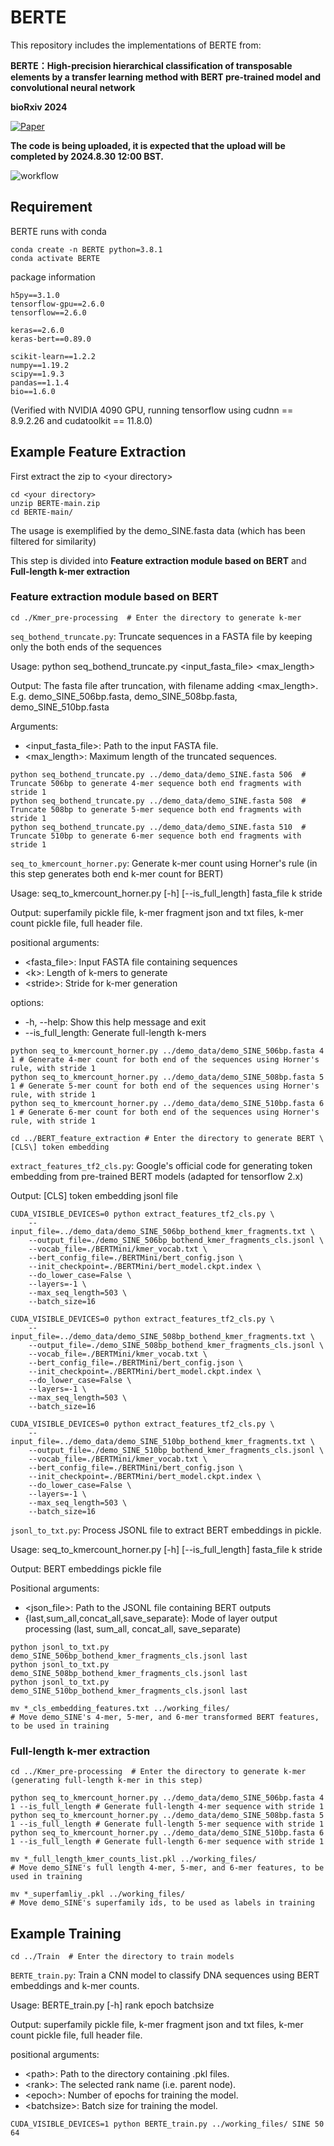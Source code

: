 # BERTE
This repository includes the implementations of BERTE from:

**BERTE：High-precision hierarchical classification of transposable elements by a transfer learning method with BERT pre-trained model and convolutional neural network**

**bioRxiv 2024**

[![Paper](https://img.shields.io/badge/Paper-PDF-blue)](<https://www.biorxiv.org/content/10.1101/2024.01.28.577612v1>)

**The code is being uploaded, it is expected that the upload will be completed by 2024.8.30 12:00 BST.**

![workflow](https://github.com/yiqichen-2000/BERTE/assets/76149916/bb7ce8a9-b3d0-4239-b9f5-c9bdce724614)

## Requirement
BERTE runs with conda
```
conda create -n BERTE python=3.8.1
conda activate BERTE
```

package information
```
h5py==3.1.0
tensorflow-gpu==2.6.0
tensorflow==2.6.0

keras==2.6.0
keras-bert==0.89.0

scikit-learn==1.2.2
numpy==1.19.2
scipy==1.9.3
pandas==1.1.4
bio==1.6.0
```
\(Verified with NVIDIA 4090 GPU, running tensorflow using cudnn == 8.9.2.26 and cudatoolkit == 11.8.0\)

## Example Feature Extraction
First extract the zip to \<your directory\>
```
cd <your directory>
unzip BERTE-main.zip
cd BERTE-main/
```

The usage is exemplified by the demo_SINE.fasta data \(which has been filtered for similarity\)

This step is divided into **Feature extraction module based on BERT** and **Full-length k-mer extraction**

### Feature extraction module based on BERT
```
cd ./Kmer_pre-processing  # Enter the directory to generate k-mer
```
`seq_bothend_truncate.py`: Truncate sequences in a FASTA file by keeping only the both ends of the sequences

Usage: python seq_bothend_truncate.py \<input_fasta_file\> \<max_length\>

Output: The fasta file after truncation, with filename adding \<max_length\>. E.g. demo_SINE_506bp.fasta, demo_SINE_508bp.fasta, demo_SINE_510bp.fasta

Arguments:

  - \<input_fasta_file\>: Path to the input FASTA file.
  - \<max_length\>: Maximum length of the truncated sequences.

```
python seq_bothend_truncate.py ../demo_data/demo_SINE.fasta 506  # Truncate 506bp to generate 4-mer sequence both end fragments with stride 1
python seq_bothend_truncate.py ../demo_data/demo_SINE.fasta 508  # Truncate 508bp to generate 5-mer sequence both end fragments with stride 1
python seq_bothend_truncate.py ../demo_data/demo_SINE.fasta 510  # Truncate 510bp to generate 6-mer sequence both end fragments with stride 1

```

`seq_to_kmercount_horner.py`: Generate k-mer count using Horner's rule (in this step generates both end k-mer count for BERT)

Usage: seq_to_kmercount_horner.py [-h] [--is_full_length] fasta_file k stride

Output: superfamily pickle file, k-mer fragment json and txt files, k-mer count pickle file, full header file.

positional arguments:
  - \<fasta_file\>: Input FASTA file containing sequences
  - \<k\>: Length of k-mers to generate
  - \<stride\>: Stride for k-mer generation

options:
  - \-h, --help: Show this help message and exit
  - \-\-is_full_length: Generate full-length k-mers

```
python seq_to_kmercount_horner.py ../demo_data/demo_SINE_506bp.fasta 4 1 # Generate 4-mer count for both end of the sequences using Horner's rule, with stride 1
python seq_to_kmercount_horner.py ../demo_data/demo_SINE_508bp.fasta 5 1 # Generate 5-mer count for both end of the sequences using Horner's rule, with stride 1
python seq_to_kmercount_horner.py ../demo_data/demo_SINE_510bp.fasta 6 1 # Generate 6-mer count for both end of the sequences using Horner's rule, with stride 1

```

```
cd ../BERT_feature_extraction # Enter the directory to generate BERT \[CLS\] token embedding
```

`extract_features_tf2_cls.py`: Google's official code for generating token embedding from pre-trained BERT models
\(adapted for tensorflow 2.x\)

Output: \[CLS\] token embedding jsonl file

```
CUDA_VISIBLE_DEVICES=0 python extract_features_tf2_cls.py \
    --input_file=../demo_data/demo_SINE_506bp_bothend_kmer_fragments.txt \
    --output_file=./demo_SINE_506bp_bothend_kmer_fragments_cls.jsonl \
    --vocab_file=./BERTMini/kmer_vocab.txt \
    --bert_config_file=./BERTMini/bert_config.json \
    --init_checkpoint=./BERTMini/bert_model.ckpt.index \
    --do_lower_case=False \
    --layers=-1 \
    --max_seq_length=503 \
    --batch_size=16

CUDA_VISIBLE_DEVICES=0 python extract_features_tf2_cls.py \
    --input_file=../demo_data/demo_SINE_508bp_bothend_kmer_fragments.txt \
    --output_file=./demo_SINE_508bp_bothend_kmer_fragments_cls.jsonl \
    --vocab_file=./BERTMini/kmer_vocab.txt \
    --bert_config_file=./BERTMini/bert_config.json \
    --init_checkpoint=./BERTMini/bert_model.ckpt.index \
    --do_lower_case=False \
    --layers=-1 \
    --max_seq_length=503 \
    --batch_size=16

CUDA_VISIBLE_DEVICES=0 python extract_features_tf2_cls.py \
    --input_file=../demo_data/demo_SINE_510bp_bothend_kmer_fragments.txt \
    --output_file=./demo_SINE_510bp_bothend_kmer_fragments_cls.jsonl \
    --vocab_file=./BERTMini/kmer_vocab.txt \
    --bert_config_file=./BERTMini/bert_config.json \
    --init_checkpoint=./BERTMini/bert_model.ckpt.index \
    --do_lower_case=False \
    --layers=-1 \
    --max_seq_length=503 \
    --batch_size=16
```

`jsonl_to_txt.py`: Process JSONL file to extract BERT embeddings in pickle.

Usage: seq_to_kmercount_horner.py [-h] [--is_full_length] fasta_file k stride

Output: BERT embeddings pickle file

Positional arguments:
  - \<json_file\>: Path to the JSONL file containing BERT outputs
  - \{last,sum_all,concat_all,save_separate\}: Mode of layer output processing \(last, sum_all, concat_all, save_separate\)

```
python jsonl_to_txt.py demo_SINE_506bp_bothend_kmer_fragments_cls.jsonl last
python jsonl_to_txt.py demo_SINE_508bp_bothend_kmer_fragments_cls.jsonl last
python jsonl_to_txt.py demo_SINE_510bp_bothend_kmer_fragments_cls.jsonl last
```

```
mv *_cls_embedding_features.txt ../working_files/
# Move demo_SINE's 4-mer, 5-mer, and 6-mer transformed BERT features, to be used in training
```

### Full-length k-mer extraction
```
cd ../Kmer_pre-processing  # Enter the directory to generate k-mer (generating full-length k-mer in this step)
```

```
python seq_to_kmercount_horner.py ../demo_data/demo_SINE_506bp.fasta 4 1 --is_full_length # Generate full-length 4-mer sequence with stride 1
python seq_to_kmercount_horner.py ../demo_data/demo_SINE_508bp.fasta 5 1 --is_full_length # Generate full-length 5-mer sequence with stride 1
python seq_to_kmercount_horner.py ../demo_data/demo_SINE_510bp.fasta 6 1 --is_full_length # Generate full-length 6-mer sequence with stride 1
```

```
mv *_full_length_kmer_counts_list.pkl ../working_files/
# Move demo_SINE's full length 4-mer, 5-mer, and 6-mer features, to be used in training

mv *_superfamliy_.pkl ../working_files/
# Move demo_SINE's superfamily ids, to be used as labels in training
```

## Example Training
```
cd ../Train  # Enter the directory to train models
```

`BERTE_train.py`: Train a CNN model to classify DNA sequences using BERT embeddings and k-mer counts.

Usage: BERTE_train.py [-h] rank epoch batchsize

Output: superfamily pickle file, k-mer fragment json and txt files, k-mer count pickle file, full header file.

positional arguments:
  - \<path\>: Path to the directory containing .pkl files.
  - \<rank\>: The selected rank name (i.e. parent node).
  - \<epoch\>: Number of epochs for training the model.
  - \<batchsize\>: Batch size for training the model.

```
CUDA_VISIBLE_DEVICES=1 python BERTE_train.py ../working_files/ SINE 50 64
```
